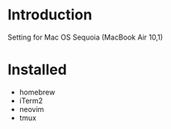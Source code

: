 # Introduction
Setting for Mac OS Sequoia (MacBook Air 10,1)

# Installed
- homebrew
- iTerm2
- neovim
- tmux
